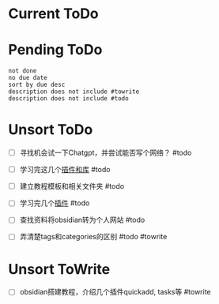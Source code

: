 
# Current ToDo


# Pending ToDo
```tasks
not done
no due date
sort by due desc
description does not include #towrite 
description does not include #todo 
```
# Unsort ToDo
- [ ] 寻找机会试一下Chatgpt，并尝试能否写个网络？ #todo
- [ ] 学习完这几个[插件和库](https://www.bilibili.com/video/BV18Y4y1H7Gu/?vd_source=64171f856db920efec690ac6c00f5cee) #todo
- [ ] 建立教程模板和相关文件夹 #todo
- [ ] 学习完几个[插件](https://www.bilibili.com/video/BV18Y4y1H7Gu/?vd_source=64171f856db920efec690ac6c00f5cee) #todo
- [ ] 查找资料将obsidian转为个人网站 #todo
- [ ] 弄清楚tags和categories的区别 #todo #towrite


# Unsort ToWrite
- [ ] obsidian搭建教程，介绍几个插件quickadd, tasks等 #towrite 